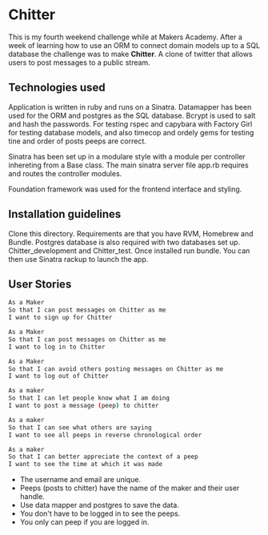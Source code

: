 Chitter
=================

This is my fourth weekend challenge while at Makers Academy. After a week of learning how to use an ORM to connect domain models up to a SQL database the challenge was to make **Chitter**. A clone of twitter that allows users to post messages to a public stream.

Technologies used
-----------------

Application is written in ruby and runs on a Sinatra. Datamapper has been used for the ORM and postgres as the SQL database. Bcrypt is used to salt and hash the passwords. For testing rspec and capybara with Factory Girl for testing database models, and also timecop and ordely gems for testing tine and order of posts peeps are correct.

Sinatra has been set up in a modulare style with a module per controller inhereting from a Base class. The main sinatra server file app.rb requires and routes the controller modules.

Foundation framework was used for the frontend interface and styling.


Installation guidelines
-----------------

Clone this directory. Requirements are that you have RVM, Homebrew and Bundle. Postgres database is also required with two databases set up. Chitter_development and Chitter_test. Once installed run bundle. You can then use Sinatra rackup to launch the app.


User Stories
------------

```sh
As a Maker
So that I can post messages on Chitter as me
I want to sign up for Chitter

As a Maker
So that I can post messages on Chitter as me
I want to log in to Chitter

As a Maker
So that I can avoid others posting messages on Chitter as me
I want to log out of Chitter

As a maker
So that I can let people know what I am doing
I want to post a message (peep) to chitter

As a maker
So that I can see what others are saying
I want to see all peeps in reverse chronological order

As a maker
So that I can better appreciate the context of a peep
I want to see the time at which it was made
```


* The username and email are unique.
* Peeps (posts to chitter) have the name of the maker and their user handle.
* Use data mapper and postgres to save the data.
* You don't have to be logged in to see the peeps.
* You only can peep if you are logged in.


